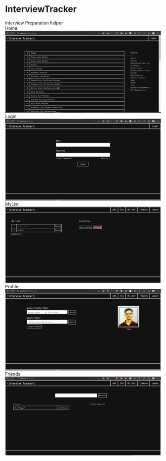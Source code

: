# InterviewTracker <br/>

Interview Preparation helper <br/>
Home <br/>
![Home](./images/home.png) <br/>
Login <br/>
![login](./images/Login.png) <br/>
MyList <br/>
![list](./images/MyList.png) <br/>
Profile <br/>
![profile](./images/Profile.png) <br/>
Friends <br/>
![friends](./images/Friends.png) <br/>
